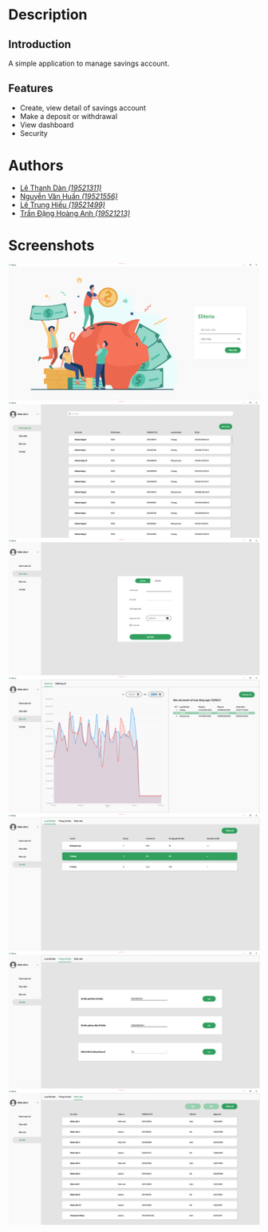# Description
## Introduction
A simple application to manage savings account.
## Features
- Create, view detail of savings account
- Make a deposit or withdrawal
- View dashboard
- Security
# Authors
- [Lê Thanh Dàn *(19521311)*](https://github.com/thanhdancodoc)
- [Nguyễn Văn Huấn *(19521556)*](https://github.com/Yud-Bet)
- [Lê Trung Hiếu *(19521499)*](https://github.com/kakabanlaai)
- [Trần Đặng Hoàng Anh *(19521213)*](https://github.com/TranDangHoangAnh)
# Screenshots
![Login](/screenshots/Login.png?raw=true "Optional Title")
![Login](/screenshots/SavingsList.png?raw=true "Optional Title")
![Login](/screenshots/Transaction.png?raw=true "Optional Title")
![Login](/screenshots/Dashboard.png?raw=true "Optional Title")
![Login](/screenshots/SavingsTypes.png?raw=true "Optional Title")
![Login](/screenshots/OtherParametrs.png?raw=true "Optional Title")
![Login](/screenshots/Staffs.png?raw=true "Optional Title")
